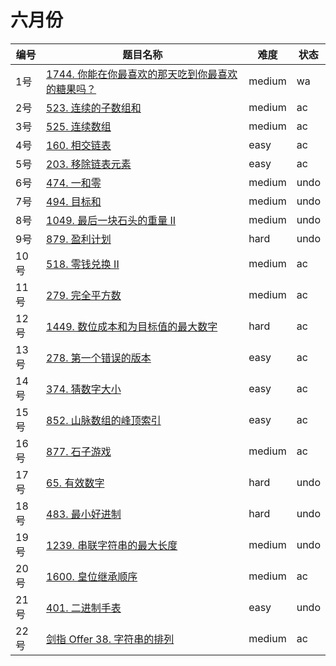 # 六月份

**编号**|**题目名称**|**难度**|**状态**
--------|------------|--------|--------
1号|[1744. 你能在你最喜欢的那天吃到你最喜欢的糖果吗？](./第1题%201744.%20你能在你最喜欢的那天吃到你最喜欢的糖果吗？)|medium|wa
2号|[523. 连续的子数组和](./第2题%20523.%20连续的子数组和)|medium|ac
3号|[525. 连续数组](./第3题%20525.%20连续数组)|medium|ac
4号|[160. 相交链表](./第4题%20160.%20相交链表)|easy|ac
5号|[203. 移除链表元素](./第5题%20203.%20移除链表元素)|easy|ac
6号|[474. 一和零](./第6题%20474.%20一和零)|medium|undo
7号|[494. 目标和](./第7题%20494.%20目标和)|medium|undo
8号|[1049. 最后一块石头的重量 II](./第8题%201049.%20最后一块石头的重量%20II)|medium|undo
9号|[879. 盈利计划](./第9题%20879.%20盈利计划)|hard|undo
10号|[518. 零钱兑换 II](./第10题%20518.%20零钱兑换%20II)|medium|ac
11号|[279. 完全平方数](./第11题%20279.%20完全平方数)|medium|ac
12号|[1449. 数位成本和为目标值的最大数字](./第12题%201449.%20数位成本和为目标值的最大数字)|hard|ac
13号|[278. 第一个错误的版本](./第13题%20278.%20第一个错误的版本)|easy|ac
14号|[374. 猜数字大小](./第14题%20374.%20猜数字大小)|easy|ac
15号|[852. 山脉数组的峰顶索引](./第15题%20852.%20山脉数组的峰顶索引)|easy|ac
16号|[877. 石子游戏](./第16题%20877.%20石子游戏)|medium|ac
17号|[65. 有效数字](./第17题%2065.%20有效数字)|hard|undo
18号|[483. 最小好进制](./第18题%20483.%20最小好进制)|hard|undo
19号|[1239. 串联字符串的最大长度](./第19题%201239.%20串联字符串的最大长度)|medium|undo
20号|[1600. 皇位继承顺序](./第20题%201600.%20皇位继承顺序)|medium|ac
21号|[401. 二进制手表](./第21题%20401.%20二进制手表)|easy|undo
22号|[剑指 Offer 38. 字符串的排列](./第22题%20剑指%20Offer%2038.%20字符串的排列)|medium|ac
